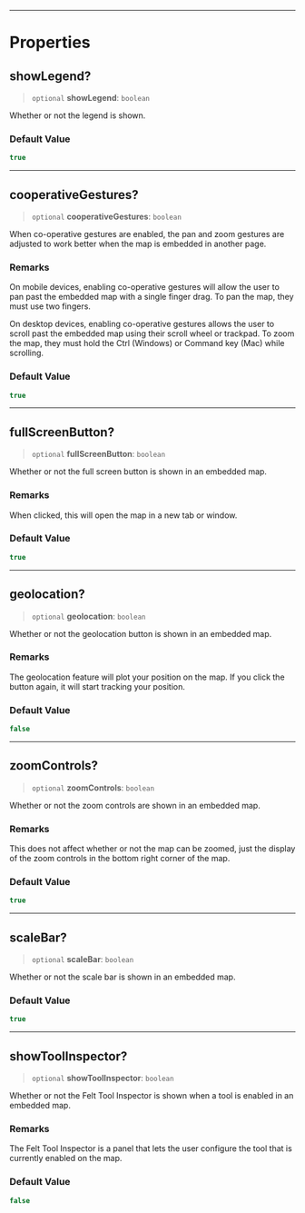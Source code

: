 ***

# Properties

## showLegend?

> `optional` **showLegend**: `boolean`

Whether or not the legend is shown.

### Default Value

```ts
true
```

***

## cooperativeGestures?

> `optional` **cooperativeGestures**: `boolean`

When co-operative gestures are enabled, the pan and zoom gestures are
adjusted to work better when the map is embedded in another page.

### Remarks

On mobile devices, enabling co-operative gestures will allow the user to
pan past the embedded map with a single finger drag. To pan the map, they
must use two fingers.

On desktop devices, enabling co-operative gestures allows the user to
scroll past the embedded map using their scroll wheel or trackpad. To
zoom the map, they must hold the Ctrl (Windows) or Command key (Mac) while
scrolling.

### Default Value

```ts
true
```

***

## fullScreenButton?

> `optional` **fullScreenButton**: `boolean`

Whether or not the full screen button is shown in an embedded map.

### Remarks

When clicked, this will open the map in a new tab or window.

### Default Value

```ts
true
```

***

## geolocation?

> `optional` **geolocation**: `boolean`

Whether or not the geolocation button is shown in an embedded map.

### Remarks

The geolocation feature will plot your position on the map. If you
click the button again, it will start tracking your position.

### Default Value

```ts
false
```

***

## zoomControls?

> `optional` **zoomControls**: `boolean`

Whether or not the zoom controls are shown in an embedded map.

### Remarks

This does not affect whether or not the map can be zoomed, just
the display of the zoom controls in the bottom right corner of the map.

### Default Value

```ts
true
```

***

## scaleBar?

> `optional` **scaleBar**: `boolean`

Whether or not the scale bar is shown in an embedded map.

### Default Value

```ts
true
```

***

## showToolInspector?

> `optional` **showToolInspector**: `boolean`

Whether or not the Felt Tool Inspector is shown when a tool is enabled in an embedded map.

### Remarks

The Felt Tool Inspector is a panel that lets the user configure the tool that is currently
enabled on the map.

### Default Value

```ts
false
```
